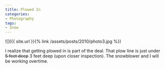 ```yaml
---
title: Plowed In
categories:
- Photography
tags:
- Snow
---
```


![]({{ site.url }}{% link /assets/posts/2010/photo3.jpg %})
  



I realize that getting plowed in is part of the deal. That plow line is just under <del>5 feet deep</del> 3 feet deep (upon closer inspection). The snowblower and I will be working overtime.
